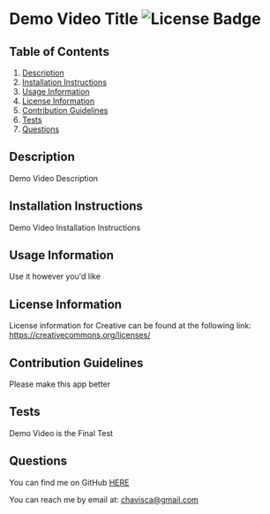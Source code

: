 # Demo Video Title ![License Badge](https://img.shields.io/badge/License-Creative-green)
## Table of Contents 
1. [Description](#description)
2. [Installation Instructions](#installation-instructions)
3. [Usage Information](#usage-information)
4. [License Information](#license-information)
5. [Contribution Guidelines](#contribution-guidelines)
6. [Tests](#tests)
7. [Questions](#questions)

## Description
Demo Video Description
## Installation Instructions
Demo Video Installation Instructions
## Usage Information
Use it however you'd like
## License Information
License information for Creative can be found at the following link: 
https://creativecommons.org/licenses/

## Contribution Guidelines
Please make this app better
## Tests
Demo Video is the Final Test
## Questions
You can find me on GitHub [HERE](https://github.com/chavisca) 

You can reach me by email at: chavisca@gmail.com
